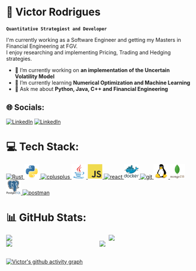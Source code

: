 # :space_invader: Victor Rodrigues
**`Quantitative Strategiest and Developer`**

I'm currently working as a Software Engineer and getting my Masters in Financial Engineering at FGV.  
I enjoy researching and implementing Pricing, Trading and Hedging strategies.


- 🔭 I’m currently working on **an implementation of the Uncertain Volatility Model**
- 🌱 I’m currently learning **Numerical Optimization and Machine Learning**
- 💬 Ask me about **Python, Java, C++ and Financial Engineering**

## 🌐 Socials:
[![LinkedIn](https://img.shields.io/badge/linkedin-%230077B5.svg?style=for-the-badge&logo=linkedin&logoColor=white)](https://linkedin.com/in/victorprodrigues)
[![LinkedIn](https://img.shields.io/badge/Gmail-D14836?style=for-the-badge&logo=gmail&logoColor=white)](mailto:victorrodriguesqf@gmail.com)


# 💻 Tech Stack:
<p align="left"> 
<a href="https://www.rust-lang.org/pt-BR" target="_blank" rel="noreferrer"> <img src="https://www.rust-lang.org/logos/rust-logo-128x128.png" alt="Rust" width="40" height="40"/> </a>
<a href="https://www.python.org" target="_blank" rel="noreferrer"> <img src="https://raw.githubusercontent.com/devicons/devicon/master/icons/python/python-original.svg" alt="python" width="40" height="40"/> </a>
<a href="https://www.w3schools.com/cpp/" target="_blank" rel="noreferrer"> <img src="https://cdn.worldvectorlogo.com/logos/c.svg" alt="cplusplus" width="40" height="40"/> </a>
<a href="https://www.java.com" target="_blank" rel="noreferrer"> <img src="https://raw.githubusercontent.com/devicons/devicon/master/icons/java/java-original.svg" alt="java" width="40" height="40"/> </a> 
<a href="https://developer.mozilla.org/en-US/docs/Web/JavaScript" target="_blank" rel="noreferrer"> <img src="https://raw.githubusercontent.com/devicons/devicon/master/icons/javascript/javascript-original.svg" alt="javascript" width="40" height="40"/> </a>
<a href="https://reactjs.org/" target="_blank" rel="noreferrer"> <img src="https://cdn.jsdelivr.net/gh/devicons/devicon/icons/react/react-original.svg" alt="react" width="40" height="40"/> </a>
<a href="https://www.docker.com/" target="_blank" rel="noreferrer"> <img src="https://raw.githubusercontent.com/devicons/devicon/master/icons/docker/docker-original-wordmark.svg" alt="docker" width="40" height="40"/> </a> <a href="https://git-scm.com/" target="_blank" rel="noreferrer"> <img src="https://www.vectorlogo.zone/logos/git-scm/git-scm-icon.svg" alt="git" width="40" height="40"/> </a>  <a href="https://www.linux.org/" target="_blank" rel="noreferrer"> <img src="https://raw.githubusercontent.com/devicons/devicon/master/icons/linux/linux-original.svg" alt="linux" width="40" height="40"/> </a>  <a href="https://www.mongodb.com/" target="_blank" rel="noreferrer"> <img src="https://raw.githubusercontent.com/devicons/devicon/master/icons/mongodb/mongodb-original-wordmark.svg" alt="mongodb" width="40" height="40"/> </a><a href="https://www.postgresql.org" target="_blank" rel="noreferrer"> <img src="https://raw.githubusercontent.com/devicons/devicon/master/icons/postgresql/postgresql-original-wordmark.svg" alt="postgresql" width="40" height="40"/> </a> <a href="https://postman.com" target="_blank" rel="noreferrer"> <img src="https://www.vectorlogo.zone/logos/getpostman/getpostman-icon.svg" alt="postman" width="40" height="40"/> </a> </p>


# 📊 GitHub Stats:
<div>
<img align="right" width="45%" src="https://media.tenor.com/dHk-LfzHrtwAAAAi/linux-computer.gif" />
<img align="left" width="50%" src="https://github-readme-stats.vercel.app/api?username=victor-prodrigues&show_icons=true&theme=gotham" />
<img align="left" width="50%" src="https://github-readme-streak-stats.herokuapp.com/?user=victor-prodrigues&theme=gotham&hide_border=false" />
<img align="left" width="50%" src="https://github-readme-stats.vercel.app/api/top-langs/?username=victor-prodrigues&theme=gotham&layout=compact" />
</div>
</br>
</br>

[![Victor's github activity graph](https://github-readme-activity-graph.cyclic.app/graph?username=victor-prodrigues&bg_color=0c1014&color=68cfaa&line=2aa289&point=5196a4&area=true&hide_border=true)](https://github.com/ashutosh00710/github-readme-activity-graph)
